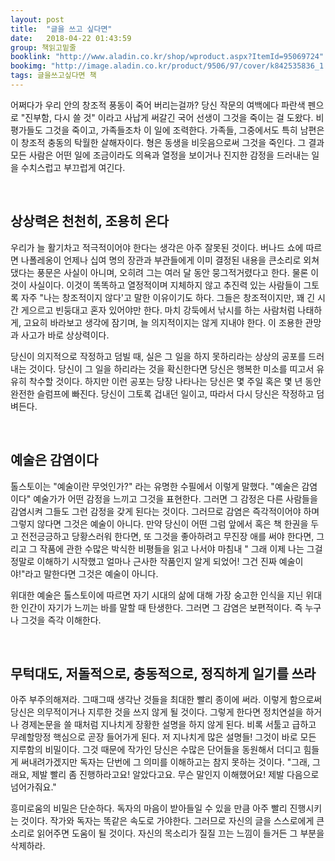 ```yaml
---
layout: post
title:  "글을 쓰고 싶다면"
date:   2018-04-22 01:43:59
group: 책읽고밑줄
booklink: "http://www.aladin.co.kr/shop/wproduct.aspx?ItemId=95069724"
bookimg: "http://image.aladin.co.kr/product/9506/97/cover/k842535836_1.jpg"
tags: 글을쓰고싶다면 책
---
```


어쩌다가 우리 안의 창조적 풍동이 죽어 버리는걸까? 당신 작문의 여백에다 파란색 펜으로 "진부함, 다시 쓸 것" 이라고 사납게 써갈긴 국어 선생이 그것을 죽이는 걸 도왔다. 비평가들도 그것을 죽이고, 가족들조차 이 일에 조력한다. 가족들, 그중에서도 특히 남편은 이 창조적 충동의 탁월한 살해자이다. 형은 동생을 비웃음으로써 그것을 죽인다. 그 결과 모든 사람은 어떤 일에 조금이라도 의욕과 열정을 보이거나 진지한 감정을 드러내는 일을 수치스럽고 부끄럽게 여긴다. 

<br/>

## 상상력은 천천히, 조용히 온다
우리가 늘 활기차고 적극적이어야 한다는 생각은 아주 잘못된 것이다. 버나드 쇼에 따르면 나폴레옹이 언제나 십여 명의 장관과 부관들에게 이미 결정된 내용을 큰소리로 외쳐댔다는 풍문은 사실이 아니며, 오히려 그는 여러 달 동안 뭉그적거렸다고 한다. 물론 이것이 사실이다. 이것이 똑똑하고 열정적이며 지체하지 않고 추진력 있는 사람들이 그토록 자주 "나는 창조적이지 않다'고 말한 이유이기도 하다. 그들은 창조적이지만, 꽤 긴 시간 게으르고 빈둥대고 혼자 있어야만 한다. 마치 강둑에서 낚시를 하는 사람처럼 나태하게, 고요히 바라보고 생각에 잠기며, 늘 의지적이지는 않게 지내야 한다. 이 조용한 관망과 사고가 바로 상상력이다. 

당신이 의지적으로 작정하고 덤빌 때, 실은 그 일을 하지 못하리라는 상상의 공포를 드러내는 것이다. 당신이 그 일을 하리라는 것을 확신한다면 당신은 행복한 미소를 띠고서 유유히 착수할 것이다. 하지만 이런 공포는 당장 나타나는 당신은 몇 주일 혹은 몇 년 동안 완전한 슬럼프에 빠진다. 당신이 그토록 겁내던 일이고, 따라서 다시 당신은 작정하고 덤벼든다. 

<br/>

## 예술은 감염이다

톨스토이는 "예술이란 무엇인가?" 라는 유명한 수필에서 이렇게 말했다. "예술은 감염이다" 예술가가 어떤 감정을 느끼고 그것을 표현한다. 그러면 그 감정은 다른 사람들을 감염시켜 그들도 그런 감정을 갖게 된다는 것이다. 그러므로 감염은 즉각적이어야 하며 그렇지 않다면 그것은 예술이 아니다. 만약 당신이 어떤 그럼 앞에서 혹은 책 한권을 두고 전전긍긍하고 당황스러워 한다면, 또 그것을 좋아하려고 무진장 애를 써야 한다면, 그리고 그 작품에 관한 수많은 박식한 비평들을 읽고 나서야 마침내 " 그래 이제 나는 그걸 정말로 이해하기 시작했고 얼마나 근사한 작품인지 알게 되었어! 그건 진짜 예술이야!"라고 말한다면 그것은 예술이 아니다. 

위대한 예술은 톨스토이에 따르면 자기 시대의 삶에 대해 가장 숭고한 인식을 지닌 위대한 인간이 자기가 느끼는 바를 말할 때 탄생한다. 그러면 그 감염은 보편적이다. 즉 누구나 그것을 즉각 이해한다. 

<br/>

## 무턱대도, 저돌적으로, 충동적으로, 정직하게 일기를 쓰라
아주 부주의해져라. 그때그때 생각난 것들을 최대한 빨리 종이에 써라. 이렇게 함으로써 당신은 의무적이거나 지루한 것을 쓰지 않게 될 것이다. 그렇게 한다면 정치연설을 하거나 경제논문을 쓸 때처럼 지나치게 장황한 설명을 하지 않게 된다. 비록 서툴고 급하고 무례할망정 핵심으로 곧장 들어가게 된다. 저 지나치게 많은 설명들! 그것이 바로 모든 지루함의 비밀이다. 그것 때문에 작가인 당신은 수많은 단어들을 동원해서 더디고 힘들게 써내려가겠지만 독자는 단번에 그 의미를 이해하고는 참지 못하는 것이다. "그래, 그래요, 제발 빨리 좀 진행하라고요! 알았다고요. 무슨 말인지 이해했어요! 제발 다음으로 넘어가줘요."

흥미로움의 비밀은 단순하다. 독자의 마음이 받아들일 수 있을 만큼 아주 빨리 진행시키는 것이다. 작가와 독자는 똑같은 속도로 가야한다. 그러므로 자신의 글을 스스로에게 큰소리로 읽어주면 도움이 될 것이다. 자신의 목소리가 질질 끄는 느낌이 들거든 그 부분을 삭제하라. 

<br/>

